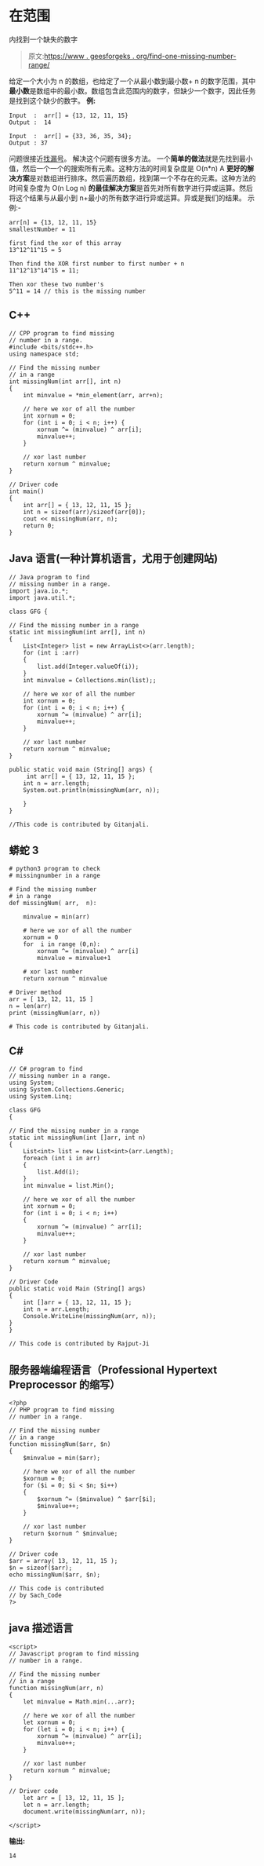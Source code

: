 # 在范围

内找到一个缺失的数字

> 原文:[https://www . geesforgeks . org/find-one-missing-number-range/](https://www.geeksforgeeks.org/find-one-missing-number-range/)

给定一个大小为 n 的数组，也给定了一个从最小数到最小数+ n 的数字范围，其中**最小数**是数组中的最小数。数组包含此范围内的数字，但缺少一个数字，因此任务是找到这个缺少的数字。
**例:**

```
Input  :  arr[] = {13, 12, 11, 15}
Output :  14

Input  :  arr[] = {33, 36, 35, 34};
Output : 37
```

问题很接近[找漏号](https://www.geeksforgeeks.org/find-the-missing-number/)。
解决这个问题有很多方法。
一个**简单的做法**就是先找到最小值，然后一个一个的搜索所有元素。这种方法的时间复杂度是 O(n*n)
A **更好的解决方案**是对数组进行排序。然后遍历数组，找到第一个不存在的元素。这种方法的时间复杂度为 O(n Log n)
**的最佳解决方案**是首先对所有数字进行异或运算。然后将这个结果与从最小到 n+最小的所有数字进行异或运算。异或是我们的结果。
示例:-

```
arr[n] = {13, 12, 11, 15}
smallestNumber = 11

first find the xor of this array
13^12^11^15 = 5

Then find the XOR first number to first number + n
11^12^13^14^15 = 11;

Then xor these two number's
5^11 = 14 // this is the missing number
```

## C++

```
// CPP program to find missing
// number in a range.
#include <bits/stdc++.h>
using namespace std;

// Find the missing number
// in a range
int missingNum(int arr[], int n)
{
    int minvalue = *min_element(arr, arr+n);

    // here we xor of all the number
    int xornum = 0;
    for (int i = 0; i < n; i++) {
        xornum ^= (minvalue) ^ arr[i];
        minvalue++;
    }

    // xor last number
    return xornum ^ minvalue;
}

// Driver code
int main()
{
    int arr[] = { 13, 12, 11, 15 };
    int n = sizeof(arr)/sizeof(arr[0]);
    cout << missingNum(arr, n);
    return 0;
}
```

## Java 语言(一种计算机语言，尤用于创建网站)

```
// Java program to find
// missing number in a range.
import java.io.*;
import java.util.*;

class GFG {

// Find the missing number in a range
static int missingNum(int arr[], int n)
{
    List<Integer> list = new ArrayList<>(arr.length);
    for (int i :arr)
    {
        list.add(Integer.valueOf(i));
    }
    int minvalue = Collections.min(list);;

    // here we xor of all the number
    int xornum = 0;
    for (int i = 0; i < n; i++) {
        xornum ^= (minvalue) ^ arr[i];
        minvalue++;
    }

    // xor last number
    return xornum ^ minvalue;
}

public static void main (String[] args) {
     int arr[] = { 13, 12, 11, 15 };
    int n = arr.length;
    System.out.println(missingNum(arr, n));  

    }
}

//This code is contributed by Gitanjali.
```

## 蟒蛇 3

```
# python3 program to check
# missingnumber in a range

# Find the missing number
# in a range
def missingNum( arr,  n):

    minvalue = min(arr)

    # here we xor of all the number
    xornum = 0
    for  i in range (0,n):
        xornum ^= (minvalue) ^ arr[i]
        minvalue = minvalue+1

    # xor last number
    return xornum ^ minvalue

# Driver method
arr = [ 13, 12, 11, 15 ]
n = len(arr)
print (missingNum(arr, n))

# This code is contributed by Gitanjali.
```

## C#

```
// C# program to find
// missing number in a range.
using System;
using System.Collections.Generic;
using System.Linq;

class GFG
{

// Find the missing number in a range
static int missingNum(int []arr, int n)
{
    List<int> list = new List<int>(arr.Length);
    foreach (int i in arr)
    {
        list.Add(i);
    }
    int minvalue = list.Min();

    // here we xor of all the number
    int xornum = 0;
    for (int i = 0; i < n; i++)
    {
        xornum ^= (minvalue) ^ arr[i];
        minvalue++;
    }

    // xor last number
    return xornum ^ minvalue;
}

// Driver Code
public static void Main (String[] args)
{
    int []arr = { 13, 12, 11, 15 };
    int n = arr.Length;
    Console.WriteLine(missingNum(arr, n));
}
}

// This code is contributed by Rajput-Ji
```

## 服务器端编程语言（Professional Hypertext Preprocessor 的缩写）

```
<?php
// PHP program to find missing
// number in a range.

// Find the missing number
// in a range
function missingNum($arr, $n)
{
    $minvalue = min($arr);

    // here we xor of all the number
    $xornum = 0;
    for ($i = 0; $i < $n; $i++)
    {
        $xornum ^= ($minvalue) ^ $arr[$i];
        $minvalue++;
    }

    // xor last number
    return $xornum ^ $minvalue;
}

// Driver code
$arr = array( 13, 12, 11, 15 );
$n = sizeof($arr);
echo missingNum($arr, $n);

// This code is contributed
// by Sach_Code
?>
```

## java 描述语言

```
<script>
// Javascript program to find missing
// number in a range.

// Find the missing number
// in a range
function missingNum(arr, n)
{
    let minvalue = Math.min(...arr);

    // here we xor of all the number
    let xornum = 0;
    for (let i = 0; i < n; i++) {
        xornum ^= (minvalue) ^ arr[i];
        minvalue++;
    }

    // xor last number
    return xornum ^ minvalue;
}

// Driver code
    let arr = [ 13, 12, 11, 15 ];
    let n = arr.length;
    document.write(missingNum(arr, n));

</script>
```

**输出:**

```
14
```